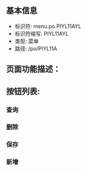 
## 基本信息

- 标识符: menu.po.PIYL11AYL
- 标识符缩写: PIYL11AYL
- 类型: 菜单
- 路径: /po/PIYL11A

## 页面功能描述：





## 按钮列表:


### 查询



### 删除



### 保存



### 新增


